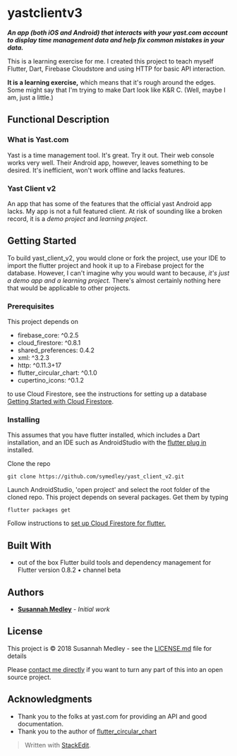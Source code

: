 ﻿# yastclientv3

***An app (both iOS and Android) that interacts with your yast.com account to display time management data and help fix common mistakes in your data.***

This is a learning exercise for me. I created this project to teach myself Flutter, Dart, Firebase Cloudstore and using HTTP for basic API interaction.

**It is a learning exercise,** which means that it's rough around the edges. Some might say that I'm trying to make Dart look like K&R C. (Well, maybe I am, just a little.) 

## Functional Description
### What is Yast.com
Yast is a time management tool. It's great. Try it out. Their web console works very well. Their Android app, however, leaves something to be desired. It's inefficient, won't work offline and lacks features.
### Yast Client v2
An app that has some of the features that the official yast Android app lacks. My app is not a full featured client. At risk of sounding like a broken record, it is a *demo project* and *learning project*. 

## Getting Started

To build yast_client_v2, you would clone or fork the project, use your IDE to import the flutter project and hook it up to a Firebase project for the database. However, I can't imagine why you would want to because, *it's just a demo app and a learning project.* There's almost certainly nothing here that would be applicable to other projects.

### Prerequisites

This project depends on 
 -   firebase_core: ^0.2.5
 -   cloud_firestore: ^0.8.1
 -   shared_preferences: 0.4.2
 -   xml: ^3.2.3
 -   http: ^0.11.3+17
 - flutter_circular_chart: ^0.1.0
 -   cupertino_icons: ^0.1.2
 
to use Cloud Firestore, see the instructions for setting up a database [Getting Started with Cloud Firestore](https://firebase.google.com/docs/firestore/quickstart). 

### Installing

This assumes that you have flutter installed, which includes a Dart installation, and an IDE such as AndroidStudio with the [flutter plug in](https://plugins.jetbrains.com/plugin/9212-flutter) installed.

Clone the repo 
```
git clone https://github.com/symedley/yast_client_v2.git
```
Launch AndroidStudio, 'open project' and select the root folder of the cloned repo. This project depends on several packages. Get them by typing
```
flutter packages get
```
Follow instructions to [set up Cloud Firestore for flutter.](https://pub.dartlang.org/packages/cloud_firestore)

## Built With

* out of the box Flutter build tools and dependency management for Flutter version  0.8.2 • channel beta 


## Authors

* **[Susannah Medley](https://github.com/symedley)** - *Initial work* 

## License

This project is © 2018 Susannah Medley - see the [LICENSE.md](LICENSE.md) file for details

Please [contact me directly](https://github.com/symedley) if you want to turn any part of this into an open source project.


## Acknowledgments

* Thank you to the folks at yast.com for providing an API and good documentation.
* Thank you to the author of [flutter_circular_chart](https://pub.dartlang.org/packages/flutter_circular_chart)


> Written with [StackEdit](https://stackedit.io/).

